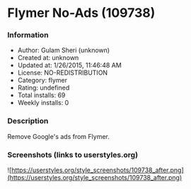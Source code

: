 # Flymer No-Ads (109738)

### Information
- Author: Gulam Sheri (unknown)
- Created at: unknown
- Updated at: 1/26/2015, 11:46:48 AM
- License: NO-REDISTRIBUTION
- Category: flymer
- Rating: undefined
- Total installs: 69
- Weekly installs: 0


### Description
Remove Google's ads from Flymer.


### Screenshots (links to userstyles.org)
![https://userstyles.org/style_screenshots/109738_after.png](https://userstyles.org/style_screenshots/109738_after.png)


